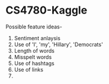# CS4780-Kaggle

Possible feature ideas-

1. Sentiment anlaysis
2. Use of 'I', 'my', 'Hillary', 'Democrats'
3. Length of words
4. Misspelt words
5. Use of hashtags
6. Use of links
7. 